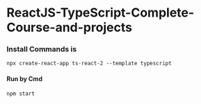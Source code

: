 # ReactJS-TypeScript-Complete-Course-and-projects
 
### Install Commands is

    npx create-react-app ts-react-2 --template typescript

#### Run by Cmd

    npm start